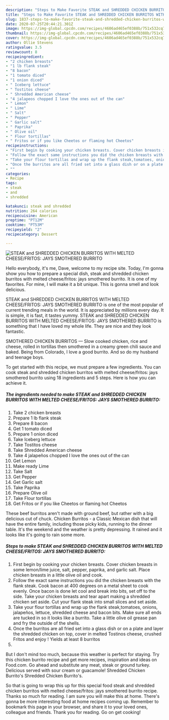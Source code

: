 ```yaml
---
description: "Steps to Make Favorite STEAK and SHREDDED CHICKEN BURRITOS WITH MELTED CHEESE/FRITOS: JAYS SMOTHERED BURRITO"
title: "Steps to Make Favorite STEAK and SHREDDED CHICKEN BURRITOS WITH MELTED CHEESE/FRITOS: JAYS SMOTHERED BURRITO"
slug: 1837-steps-to-make-favorite-steak-and-shredded-chicken-burritos-with-melted-cheese-fritos-jays-smothered-burrito
date: 2020-07-25T20:44:21.301Z
image: https://img-global.cpcdn.com/recipes/4606ad465ef0388b/751x532cq70/steak-and-shredded-chicken-burritos-with-melted-cheesefritos-jays-smothered-burrito-recipe-main-photo.jpg
thumbnail: https://img-global.cpcdn.com/recipes/4606ad465ef0388b/751x532cq70/steak-and-shredded-chicken-burritos-with-melted-cheesefritos-jays-smothered-burrito-recipe-main-photo.jpg
cover: https://img-global.cpcdn.com/recipes/4606ad465ef0388b/751x532cq70/steak-and-shredded-chicken-burritos-with-melted-cheesefritos-jays-smothered-burrito-recipe-main-photo.jpg
author: Ollie Stevens
ratingvalue: 3.5
reviewcount: 8
recipeingredient:
- "2 chicken breasts"
- "1 lb flank steak"
- "8 bacon"
- "1 tomato diced"
- "1 onion diced"
- " Iceberg lettuce"
- " Tostitos cheese"
- " Shredded American cheese"
- "4 jalapeos chopped I love the ones out of the can"
- " Lemon"
- " Lime"
- " Salt"
- " Pepper"
- " Garlic salt"
- " Paprika"
- " Olive oil"
- " Flour tortillas"
- " Fritos or if you like Cheetos or flaming hot Cheetos"
recipeinstructions:
- "First begin by cooking your chicken breasts. Cover chicken breasts in some lemon/lime juice, salt, pepper, paprika, and garlic salt. Place chicken breasts in a little olive oil and cook."
- "Follow the exact same instructions you did the chicken breasts with the flank steak. Cook bacon at 400 degrees on a metal sheet to cook evenly. Once bacon is done let cool and break into bits, set off to the side. Take your chicken breasts and tear apart making a shredded chicken set aside. Cut your flank steak into small slices and set aside."
- "Take your flour tortillas and wrap up the flank steak,tomatoes, onions, jalapeños, lettuce, shredded cheese and bacon bits. Make sure all ends are tucked in so it looks like a burrito. Take a little olive oil grease pan and fry the outside of the shells."
- "Once the burritos are all fried set into a glass dish or on a plate and layer the shredded chicken on top, cover in melted Tostinos cheese, crushed Fritos and enjoy ! Yields at least 8 burritos"
- ""
categories:
- Recipe
tags:
- steak
- and
- shredded

katakunci: steak and shredded 
nutrition: 264 calories
recipecuisine: American
preptime: "PT12M"
cooktime: "PT53M"
recipeyield: "2"
recipecategory: Dessert

---
```



![STEAK and SHREDDED CHICKEN BURRITOS WITH MELTED CHEESE/FRITOS: JAYS SMOTHERED BURRITO](https://img-global.cpcdn.com/recipes/4606ad465ef0388b/751x532cq70/steak-and-shredded-chicken-burritos-with-melted-cheesefritos-jays-smothered-burrito-recipe-main-photo.jpg)

Hello everybody, it's me, Dave, welcome to my recipe site. Today, I'm gonna show you how to prepare a special dish, steak and shredded chicken burritos with melted cheese/fritos: jays smothered burrito. It is one of my favorites. For mine, I will make it a bit unique. This is gonna smell and look delicious.

STEAK and SHREDDED CHICKEN BURRITOS WITH MELTED CHEESE/FRITOS: JAYS SMOTHERED BURRITO is one of the most popular of current trending meals in the world. It is appreciated by millions every day. It is simple, it is fast, it tastes yummy. STEAK and SHREDDED CHICKEN BURRITOS WITH MELTED CHEESE/FRITOS: JAYS SMOTHERED BURRITO is something that I have loved my whole life. They are nice and they look fantastic.

SMOTHERED CHICKEN BURRITOS — Slow cooked chicken, rice and cheese, rolled in tortillas then smothered in a creamy green chili sauce and baked. Being from Colorado, I love a good burrito. And so do my husband and teenage boys.


To get started with this recipe, we must prepare a few ingredients. You can cook steak and shredded chicken burritos with melted cheese/fritos: jays smothered burrito using 18 ingredients and 5 steps. Here is how you can achieve it.

<!--inarticleads1-->

##### The ingredients needed to make STEAK and SHREDDED CHICKEN BURRITOS WITH MELTED CHEESE/FRITOS: JAYS SMOTHERED BURRITO:

1. Take 2 chicken breasts
1. Prepare 1 lb flank steak
1. Prepare 8 bacon
1. Get 1 tomato diced
1. Prepare 1 onion diced
1. Take  Iceberg lettuce
1. Take  Tostitos cheese
1. Take  Shredded American cheese
1. Take 4 jalapeños chopped I love the ones out of the can
1. Get  Lemon
1. Make ready  Lime
1. Take  Salt
1. Get  Pepper
1. Get  Garlic salt
1. Take  Paprika
1. Prepare  Olive oil
1. Take  Flour tortillas
1. Get  Fritos or if you like Cheetos or flaming hot Cheetos


These beef burritos aren&#39;t made with ground beef, but rather with a big delicious cut of chuck. Chicken Burritos - a Classic Mexican dish that will have the entire family, including those picky kids, running to the dinner table. It&#39;s the weekend and the weather is pretty depressing. It rained and it looks like it&#39;s going to rain some more. 

<!--inarticleads2-->

##### Steps to make STEAK and SHREDDED CHICKEN BURRITOS WITH MELTED CHEESE/FRITOS: JAYS SMOTHERED BURRITO:

1. First begin by cooking your chicken breasts. Cover chicken breasts in some lemon/lime juice, salt, pepper, paprika, and garlic salt. Place chicken breasts in a little olive oil and cook.
1. Follow the exact same instructions you did the chicken breasts with the flank steak. Cook bacon at 400 degrees on a metal sheet to cook evenly. Once bacon is done let cool and break into bits, set off to the side. Take your chicken breasts and tear apart making a shredded chicken set aside. Cut your flank steak into small slices and set aside.
1. Take your flour tortillas and wrap up the flank steak,tomatoes, onions, jalapeños, lettuce, shredded cheese and bacon bits. Make sure all ends are tucked in so it looks like a burrito. Take a little olive oil grease pan and fry the outside of the shells.
1. Once the burritos are all fried set into a glass dish or on a plate and layer the shredded chicken on top, cover in melted Tostinos cheese, crushed Fritos and enjoy ! Yields at least 8 burritos
1. 


But I don&#39;t mind too much, because this weather is perfect for staying. Try this chicken burrito recipe and get more recipes, inspiration and ideas on Food.com. Go ahead and substitute any meat, steak or ground turkey. Delicious served with sour cream or guacamole! Shredded Chicken Burrito&#39;s Shredded Chicken Burrito&#39;s. 

So that is going to wrap this up for this special food steak and shredded chicken burritos with melted cheese/fritos: jays smothered burrito recipe. Thanks so much for reading. I am sure you will make this at home. There's gonna be more interesting food at home recipes coming up. Remember to bookmark this page in your browser, and share it to your loved ones, colleague and friends. Thank you for reading. Go on get cooking!
